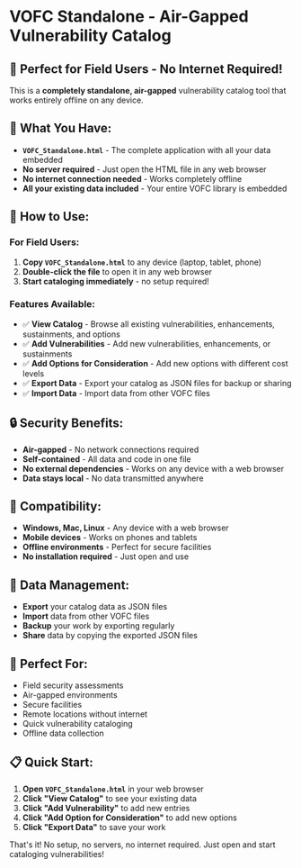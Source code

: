 # VOFC Standalone - Air-Gapped Vulnerability Catalog

## 🎯 **Perfect for Field Users - No Internet Required!**

This is a **completely standalone, air-gapped** vulnerability catalog tool that works entirely offline on any device.

## 📁 **What You Have:**

- **`VOFC_Standalone.html`** - The complete application with all your data embedded
- **No server required** - Just open the HTML file in any web browser
- **No internet connection needed** - Works completely offline
- **All your existing data included** - Your entire VOFC library is embedded

## 🚀 **How to Use:**

### **For Field Users:**
1. **Copy `VOFC_Standalone.html`** to any device (laptop, tablet, phone)
2. **Double-click the file** to open it in any web browser
3. **Start cataloging immediately** - no setup required!

### **Features Available:**
- ✅ **View Catalog** - Browse all existing vulnerabilities, enhancements, sustainments, and options
- ✅ **Add Vulnerabilities** - Add new vulnerabilities, enhancements, or sustainments
- ✅ **Add Options for Consideration** - Add new options with different cost levels
- ✅ **Export Data** - Export your catalog as JSON files for backup or sharing
- ✅ **Import Data** - Import data from other VOFC files

## 🔒 **Security Benefits:**

- **Air-gapped** - No network connections required
- **Self-contained** - All data and code in one file
- **No external dependencies** - Works on any device with a web browser
- **Data stays local** - No data transmitted anywhere

## 📱 **Compatibility:**

- **Windows, Mac, Linux** - Any device with a web browser
- **Mobile devices** - Works on phones and tablets
- **Offline environments** - Perfect for secure facilities
- **No installation required** - Just open and use

## 💾 **Data Management:**

- **Export** your catalog data as JSON files
- **Import** data from other VOFC files
- **Backup** your work by exporting regularly
- **Share** data by copying the exported JSON files

## 🎯 **Perfect For:**

- Field security assessments
- Air-gapped environments
- Secure facilities
- Remote locations without internet
- Quick vulnerability cataloging
- Offline data collection

## 📋 **Quick Start:**

1. **Open `VOFC_Standalone.html`** in your web browser
2. **Click "View Catalog"** to see your existing data
3. **Click "Add Vulnerability"** to add new entries
4. **Click "Add Option for Consideration"** to add new options
5. **Click "Export Data"** to save your work

That's it! No setup, no servers, no internet required. Just open and start cataloging vulnerabilities!
